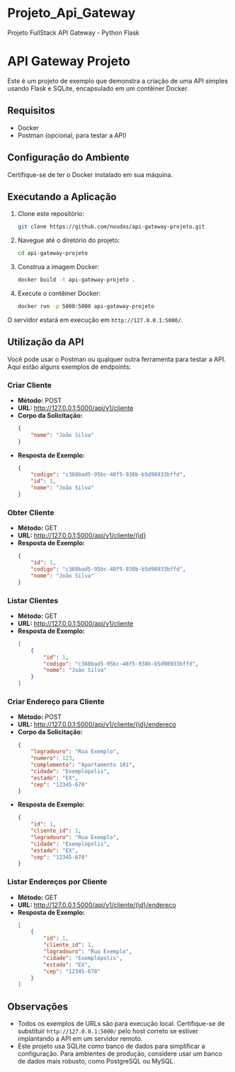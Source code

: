 # Projeto_Api_Gateway
Projeto FullStack API Gateway - Python Flask


# API Gateway Projeto

Este é um projeto de exemplo que demonstra a criação de uma API simples usando Flask e SQLite, encapsulado em um contêiner Docker.

## Requisitos

- Docker
- Postman (opcional, para testar a API)

## Configuração do Ambiente

Certifique-se de ter o Docker instalado em sua máquina.

## Executando a Aplicação

1. Clone este repositório:

    ```bash
    git clone https://github.com/noudas/api-gateway-projeto.git
    ```

2. Navegue até o diretório do projeto:

    ```bash
    cd api-gateway-projeto
    ```

3. Construa a imagem Docker:

    ```bash
    docker build -t api-gateway-projeto .
    ```

4. Execute o contêiner Docker:

    ```bash
    docker run -p 5000:5000 api-gateway-projeto
    ```

O servidor estará em execução em `http://127.0.0.1:5000/`.

## Utilização da API

Você pode usar o Postman ou qualquer outra ferramenta para testar a API. Aqui estão alguns exemplos de endpoints:

### Criar Cliente

- **Método:** POST
- **URL:** http://127.0.0.1:5000/api/v1/cliente
- **Corpo da Solicitação:**
    ```json
    {
        "nome": "João Silva"
    }
    ```
- **Resposta de Exemplo:**
    ```json
    {
        "codigo": "c368bad5-95bc-48f5-938b-b5d98933bffd",
        "id": 1,
        "nome": "João Silva"
    }
    ```

### Obter Cliente

- **Método:** GET
- **URL:** http://127.0.0.1:5000/api/v1/cliente/{id}
- **Resposta de Exemplo:**
    ```json
    {
        "id": 1,
        "codigo": "c368bad5-95bc-48f5-938b-b5d98933bffd",
        "nome": "João Silva"
    }
    ```

### Listar Clientes

- **Método:** GET
- **URL:** http://127.0.0.1:5000/api/v1/cliente
- **Resposta de Exemplo:**
    ```json
    [
        {
            "id": 1,
            "codigo": "c368bad5-95bc-48f5-938b-b5d98933bffd",
            "nome": "João Silva"
        }
    ]
    ```

### Criar Endereço para Cliente

- **Método:** POST
- **URL:** http://127.0.0.1:5000/api/v1/cliente/{id}/endereco
- **Corpo da Solicitação:**
    ```json
    {
        "logradouro": "Rua Exemplo",
        "numero": 123,
        "complemento": "Apartamento 101",
        "cidade": "Exemplópolis",
        "estado": "EX",
        "cep": "12345-678"
    }
    ```
- **Resposta de Exemplo:**
    ```json
    {
        "id": 1,
        "cliente_id": 1,
        "logradouro": "Rua Exemplo",
        "cidade": "Exemplópolis",
        "estado": "EX",
        "cep": "12345-678"
    }
    ```

### Listar Endereços por Cliente

- **Método:** GET
- **URL:** http://127.0.0.1:5000/api/v1/cliente/{id}/endereco
- **Resposta de Exemplo:**
    ```json
    [
        {
            "id": 1,
            "cliente_id": 1,
            "logradouro": "Rua Exemplo",
            "cidade": "Exemplópolis",
            "estado": "EX",
            "cep": "12345-678"
        }
    ]
    ```

## Observações

- Todos os exemplos de URLs são para execução local. Certifique-se de substituir `http://127.0.0.1:5000/` pelo host correto se estiver implantando a API em um servidor remoto.
- Este projeto usa SQLite como banco de dados para simplificar a configuração. Para ambientes de produção, considere usar um banco de dados mais robusto, como PostgreSQL ou MySQL.
